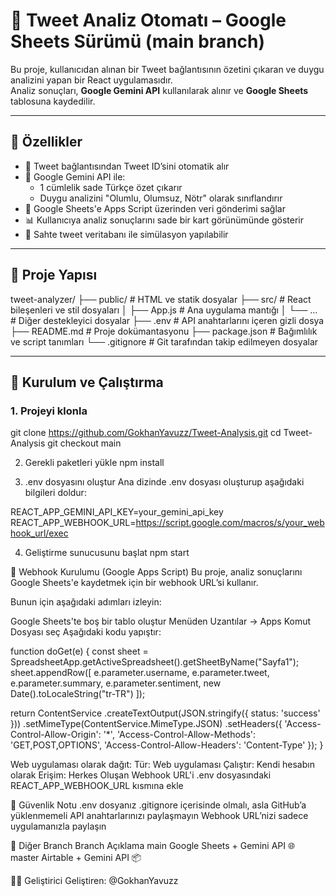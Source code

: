 # 🧠 Tweet Analiz Otomatı – Google Sheets Sürümü (main branch)

Bu proje, kullanıcıdan alınan bir Tweet bağlantısının özetini çıkaran ve duygu analizini yapan bir React uygulamasıdır.  
Analiz sonuçları, **Google Gemini API** kullanılarak alınır ve **Google Sheets** tablosuna kaydedilir.

---

## 🚀 Özellikler

- 🔗 Tweet bağlantısından Tweet ID’sini otomatik alır
- 🧠 Google Gemini API ile:
  - 1 cümlelik sade Türkçe özet çıkarır
  - Duygu analizini "Olumlu, Olumsuz, Nötr" olarak sınıflandırır
- 📄 Google Sheets'e Apps Script üzerinden veri gönderimi sağlar
- 📊 Kullanıcıya analiz sonuçlarını sade bir kart görünümünde gösterir
- 🎯 Sahte tweet veritabanı ile simülasyon yapılabilir

---

## 📁 Proje Yapısı

tweet-analyzer/
├── public/ # HTML ve statik dosyalar
├── src/ # React bileşenleri ve stil dosyaları
│ ├── App.js # Ana uygulama mantığı
│ └── ... # Diğer destekleyici dosyalar
├── .env # API anahtarlarını içeren gizli dosya
├── README.md # Proje dokümantasyonu
├── package.json # Bağımlılık ve script tanımları
└── .gitignore # Git tarafından takip edilmeyen dosyalar

---

## 🔧 Kurulum ve Çalıştırma

### 1. Projeyi klonla

git clone https://github.com/GokhanYavuzz/Tweet-Analysis.git
cd Tweet-Analysis
git checkout main

2. Gerekli paketleri yükle
npm install

3. .env dosyasını oluştur
Ana dizinde .env dosyası oluşturup aşağıdaki bilgileri doldur:

REACT_APP_GEMINI_API_KEY=your_gemini_api_key
REACT_APP_WEBHOOK_URL=https://script.google.com/macros/s/your_webhook_url/exec


4. Geliştirme sunucusunu başlat
npm start


📝 Webhook Kurulumu (Google Apps Script)
Bu proje, analiz sonuçlarını Google Sheets'e kaydetmek için bir webhook URL’si kullanır.

Bunun için aşağıdaki adımları izleyin:

Google Sheets'te boş bir tablo oluştur
Menüden Uzantılar → Apps Komut Dosyası seç
Aşağıdaki kodu yapıştır:

function doGet(e) {
  const sheet = SpreadsheetApp.getActiveSpreadsheet().getSheetByName("Sayfa1");
  sheet.appendRow([
    e.parameter.username,
    e.parameter.tweet,
    e.parameter.summary,
    e.parameter.sentiment,
    new Date().toLocaleString("tr-TR")
  ]);
  
  return ContentService
    .createTextOutput(JSON.stringify({ status: 'success' }))
    .setMimeType(ContentService.MimeType.JSON)
    .setHeaders({
      'Access-Control-Allow-Origin': '*',
      'Access-Control-Allow-Methods': 'GET,POST,OPTIONS',
      'Access-Control-Allow-Headers': 'Content-Type'
    });
}

Web uygulaması olarak dağıt:
Tür: Web uygulaması
Çalıştır: Kendi hesabın olarak
Erişim: Herkes
Oluşan Webhook URL'i .env dosyasındaki REACT_APP_WEBHOOK_URL kısmına ekle

🔐 Güvenlik Notu
.env dosyanız .gitignore içerisinde olmalı, asla GitHub’a yüklenmemeli
API anahtarlarınızı paylaşmayın
Webhook URL’nizi sadece uygulamanızla paylaşın

🔄 Diğer Branch
Branch	Açıklama
main	Google Sheets + Gemini API 🌐
master	Airtable + Gemini API 📦

🧑‍💻 Geliştirici
Geliştiren: @GokhanYavuzz

